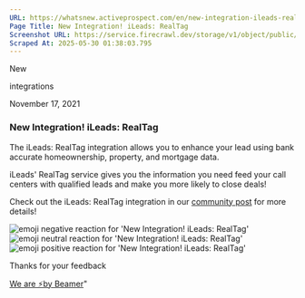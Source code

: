 ```yaml
---
URL: https://whatsnew.activeprospect.com/en/new-integration-ileads-realtag?role=TrustedForm%3BLeadConduit%3BIntegrations%3B
Page Title: New Integration! iLeads: RealTag
Screenshot URL: https://service.firecrawl.dev/storage/v1/object/public/media/screenshot-14064ad3-e31f-4336-a53a-7b834e709e02.png
Scraped At: 2025-05-30 01:38:03.795
---
```

New






integrations



November 17, 2021

### New Integration! iLeads: RealTag

The iLeads: RealTag integration allows you to enhance your lead using bank accurate homeownership, property, and mortgage data.

iLeads' RealTag service gives you the information you need feed your call centers with qualified leads and make you more likely to close deals!

Check out the iLeads: RealTag integration in our [community post](https://community.activeprospect.com/posts/4529518-ileads-realtag) for more details!

![emoji negative reaction for 'New Integration! iLeads: RealTag'](https://app.getbeamer.com/images/emojiNeg.svg)![emoji neutral reaction for 'New Integration! iLeads: RealTag'](https://app.getbeamer.com/images/emojiNeut.svg)![emoji positive reaction for 'New Integration! iLeads: RealTag'](https://app.getbeamer.com/images/emojiPos.svg)

Thanks for your feedback

[We are ⚡by Beamer](https://www.getbeamer.com/?ref=watermark_MErKJCnu12412_public&company=ActiveProspect&watermarkRef=powered&utm_term=MErKJCnu12412&utm_content=ActiveProspect&utm_source=standalone&utm_medium=footer&utm_campaign=powered)"

